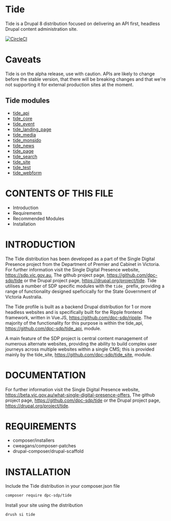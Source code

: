 # Tide
Tide is a Drupal 8 distribution focused on delivering an API first, headless Drupal content administration site.

[![CircleCI](https://circleci.com/gh/dpc-sdp/tide.svg?style=svg)](https://circleci.com/gh/dpc-sdp/tide)

# Caveats

Tide is on the alpha release, use with caution. APIs are likely to change before the stable version, that there will be breaking changes and that we're not supporting it for external production sites at the moment.

## Tide modules
- [tide_api](https://github.com/dpc-sdp/tide_api)         
- [tide_core](https://github.com/dpc-sdp/tide_core)
- [tide_event](https://github.com/dpc-sdp/tide_event)
- [tide_landing_page](https://github.com/dpc-sdp/tide_landing_page)
- [tide_media](https://github.com/dpc-sdp/tide_media)     
- [tide_monsido](https://github.com/dpc-sdp/tide_monsido) 
- [tide_news](https://github.com/dpc-sdp/tide_news)       
- [tide_page](https://github.com/dpc-sdp/tide_page)       
- [tide_search](https://github.com/dpc-sdp/tide_search)   
- [tide_site](https://github.com/dpc-sdp/tide_site)       
- [tide_test](https://github.com/dpc-sdp/tide_test)       
- [tide_webform](https://github.com/dpc-sdp/tide_webform) 

# CONTENTS OF THIS FILE

* Introduction
* Requirements
* Recommended Modules
* Installation

# INTRODUCTION
The Tide distribution has been developed as a part of the Single Digital Presence project from the Department of Premier and Cabinet in Victoria. For further information visit the Single Digital Presence website, https://sdp.vic.gov.au, The github project page, https://github.com/dpc-sdp/tide or the Drupal project page, https://drupal.org/project/tide. Tide utilises a number of SDP specific modules with the `tide_` prefix, providing a range of functionality designed speficically for the State Government of Victoria Australia.

The Tide profile is built as a backend Drupal distribution for 1 or more headless websites and is specifically built for the Ripple frontend framework, written in Vue.JS, https://github.com/dpc-sdp/ripple. The majority of the functionality for this purpose is within the tide_api, https://github.com/dpc-sdp/tide_api, module.

A main feature of the SDP project is central content management of numerous alternate websites, providing the ability to build complex user journeys across multiple websites within a single CMS; this is provided mainly by the tide_site, https://github.com/dpc-sdp/tide_site, module. 

# DOCUMENTATION
For further information visit the Single Digital Presence website, https://beta.vic.gov.au/what-single-digital-presence-offers, The github project page, https://github.com/dpc-sdp/tide or the Drupal project page, https://drupal.org/project/tide.

# REQUIREMENTS
* composer/installers
* cweagans/composer-patches
* drupal-composer/drupal-scaffold

# INSTALLATION
Include the Tide distribution in your composer.json file
```bash
composer require dpc-sdp/tide
```
Install your site using the distribution
```bash
drush si tide
```

